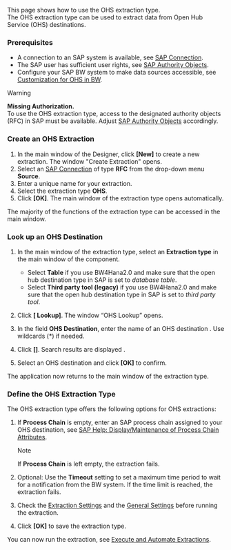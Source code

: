 This page shows how to use the OHS extraction type.\
The OHS extraction type can be used to extract data from Open Hub Service (OHS) destinations.

### Prerequisites

- A connection to an SAP system is available, see [SAP Connection](../sap-connection/).
- The SAP user has sufficient user rights, see [SAP Authority Objects](../setup-in-sap/sap-authority-objects/#table).
- Configure your SAP BW system to make data sources accessible, see [Customization for OHS in BW](../setup-in-sap/customization-for-ohs-in-bw/).

Warning

**Missing Authorization.**\
To use the OHS extraction type, access to the designated authority objects (RFC) in SAP must be available. Adjust [SAP Authority Objects](../setup-in-sap/sap-authority-objects/#ohs) accordingly.

### Create an OHS Extraction

1. In the main window of the Designer, click **[New]** to create a new extraction. The window "Create Extraction" opens.
1. Select an [SAP Connection](../sap-connection/) of type **RFC** from the drop-down menu **Source**.
1. Enter a unique name for your extraction.
1. Select the extraction type **OHS**.
1. Click **[OK]**. The main window of the extraction type opens automatically.

The majority of the functions of the extraction type can be accessed in the main window.

### Look up an OHS Destination

1. In the main window of the extraction type, select an **Extraction type** in the main window of the component.

   - Select **Table** if you use BW4Hana2.0 and make sure that the open hub destination type in SAP is set to *database table*.
   - Select **Third party tool (legacy)** if you use BW4Hana2.0 and make sure that the open hub destination type in SAP is set to *third party tool*.

1. Click **[ Lookup]**. The window “OHS Lookup” opens.

1. In the field **OHS Destination**, enter the name of an OHS destination . Use wildcards (\*) if needed.

1. Click **[]**. Search results are displayed .

1. Select an OHS destination and click **[OK]** to confirm.

The application now returns to the main window of the extraction type.

### Define the OHS Extraction Type

The OHS extraction type offers the following options for OHS extractions:

1. If **Process Chain** is empty, enter an SAP process chain assigned to your OHS destination, see [SAP Help: Display/Maintenance of Process Chain Attributes](https://help.sap.com/docs/SAP_NETWEAVER_701/6da591e86c4b1014b43de329b9ffb859/4a2cf30c6ed91c62e10000000a42189c.html?locale=en-US).

   Note

   If **Process Chain** is left empty, the extraction fails.

1. Optional: Use the **Timeout** setting to set a maximum time period to wait for a notification from the BW system. If the time limit is reached, the extraction fails.

1. Check the [Extraction Settings](settings/) and the [General Settings](general-settings/) before running the extraction.

1. Click **[OK]** to save the extraction type.

You can now run the extraction, see [Execute and Automate Extractions](../execute-and-automate/).

